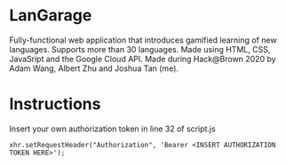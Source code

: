 # LanGarage
Fully-functional web application that introduces gamified learning of new languages. Supports more than 30 languages. Made using HTML, CSS, JavaSript and the Google Cloud API. Made during Hack@Brown 2020 by Adam Wang, Albert Zhu and Joshua Tan (me).

# Instructions
Insert your own authorization token in line 32 of script.js
```
xhr.setRequestHeader("Authorization", 'Bearer <INSERT AUTHORIZATION TOKEN HERE>');
```
